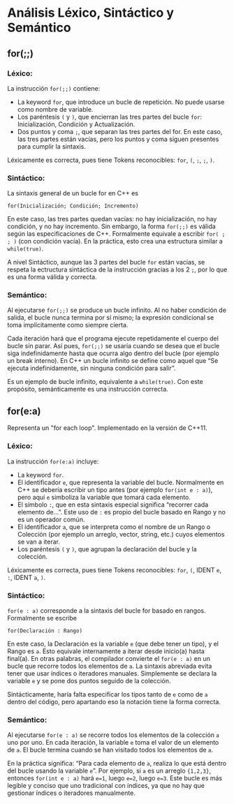# Análisis Léxico, Sintáctico y Semántico

## **for(;;)**

### Léxico:

La instrucción `for(;;)` contiene:

* La keyword `for`, que introduce un bucle de repetición. No puede usarse como nombre de variable.
* Los paréntesis `(` y `)`, que encierran las tres partes del bucle `for`: Inicialización, Condición y Actualización.
* Dos puntos y coma `;`, que separan las tres partes del for. En este caso, las tres partes están vacías, pero los puntos y coma siguen presentes para cumplir la sintaxis.

Léxicamente es correcta, pues tiene Tokens reconocibles: `for`, `(`, `;`, `;`, `)`.

### Sintáctico:

La sintaxis general de un bucle for en C++ es 

```
for(Inicialización; Condición; Incremento)
```

En este caso, las tres partes quedan vacías: no hay inicialización, no hay condición, y no hay incremento. Sin embargo, la forma `for(;;)` es válida según las especificaciones de C++. Formalmente equivale a escribir `for( ; ; )` (con condición vacía). En la práctica, esto crea una estructura similar a `while(true)`. 

A nivel Sintáctico, aunque las 3 partes del bucle `for` están vacías, se respeta la ectructura sintáctica de la instrucción gracias a los 2 `;`, por lo que es una forma válida y correcta.

### Semántico:

Al ejecutarse `for(;;)` se produce un bucle infinito. Al no haber condición de salida, el bucle nunca termina por sí mismo; la expresión condicional se toma implícitamente como siempre cierta. 

Cada iteración hará que el programa ejecute repetidamente el cuerpo del bucle sin parar. Así pues, `for(;;)` se usaría cuando se desea que el bucle siga indefinidamente hasta que ocurra algo dentro del bucle (por ejemplo un break interno). En C++ un bucle infinito se define como aquel que “Se ejecuta indefinidamente, sin ninguna condición para salir”.

Es un ejemplo de bucle infinito, equivalente a `while(true)`. Con este propósito, semánticamente es una instrucción correcta.

## **for(e:a)**

Representa un "for each loop". Implementado en la versión de C++11.

### Léxico:

La instrucción `for(e:a)` incluye:

* La keyword `for`.
* El identificador `e`, que representa la variable del bucle. Normalmente en C++ se debería escribir un tipo antes (por ejemplo `for(int e : a)`), pero aquí `e` simboliza la variable que tomará cada elemento.
* El símbolo `:`, que en esta sintaxis especial significa “recorrer cada elemento de...”. Este uso de `:` es propio del bucle basado en Rango y no es un operador común.
* El identificador `a`, que se interpreta como el nombre de un Rango o Colección (por ejemplo un arreglo, vector, string, etc.) cuyos elementos se van a iterar.
* Los paréntesis `(` y `)`, que agrupan la declaración del bucle y la colección.

Léxicamente es correcta, pues tiene Tokens reconocibles: `for`, `(`, IDENT `e`, `:`, IDENT `a`, `)`.

### Sintáctico:

`for(e : a)` corresponde a la sintaxis del bucle for basado en rangos. Formalmente se escribe 

```
for(Declaración : Rango)
```

En este caso, la Declaración es la variable `e` (que debe tener un tipo), y el Rango es `a`. Esto equivale internamente a iterar desde inicio(a) hasta final(a). En otras palabras, el compilador convierte el `for(e : a)` en un bucle que recorre todos los elementos de `a`. La sintaxis abreviada evita tener que usar índices o iteradores manuales. Simplemente se declara la variable `e` y se pone dos puntos seguido de la colección.

Sintácticamente, haría falta especificar los tipos tanto de `e` como de `a` dentro del código, pero apartando eso la notación tiene la forma correcta.

### Semántico:

Al ejecutarse `for(e : a)` se recorre todos los elementos de la colección `a` uno por uno. En cada iteración, la variable `e` toma el valor de un elemento de `a`. El bucle termina cuando se han visitado todos los elementos de `a`. 

En la práctica significa: “Para cada elemento de `a`, realiza lo que está dentro del bucle usando la variable `e`”. Por ejemplo, si `a` es un arreglo `{1,2,3}`, entonces `for(int e : a)` hará `e=1`, luego `e=2`, luego `e=3`. Este bucle es más legible y conciso que uno tradicional con índices, ya que no hay que gestionar índices o iteradores manualmente. 
